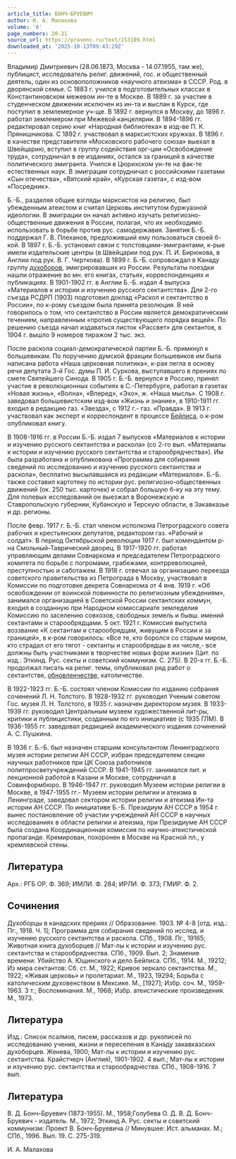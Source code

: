 ```yaml
---
article_title: БОНЧ-БРУЕВИЧ
author: И. А. Малахова
volume: '6'
page_numbers: 20-21
source_url: https://pravenc.ru/text/153109.html
downloaded_at: '2025-10-13T09:43:29Z'
---
```


Владимир Дмитриевич (28.06.1873, Москва - 14.07.1955, там же), публицист, исследователь религ. движений, гос. и общественный деятель, один из основоположников «научного атеизма» в СССР. Род. в дворянской семье. С 1883 г. учился в подготовительных классах в Константиновском межевом ин-те в Москве. В 1889 г. за участие в студенческом движении исключен из ин-та и выслан в Курск, где поступил в землемерное уч-ще. В 1892 г. вернулся в Москву, до 1896 г. работал землемером при Межевой канцелярии. В 1894-1896 гг. редактировал серию книг «Народная библиотека» в изд-ве П. К. Прянишникова. С 1892 г. участвовал в марксистских кружках. В 1896 г. в качестве представителя «Московского рабочего союза» выехал в Швейцарию, вступил в группу содействия орг-ции «Освобождение труда», сотрудничал в ее изданиях, остался за границей в качестве политического эмигранта. Учился в Цюрихском ун-те на фак-те естественных наук. В эмиграции сотрудничал с российскими газетами «Сын отечества», «Вятский край», «Курская газета», с изд-вом «Посредник».

Б.-Б., разделяя общие взгляды марксистов на религию, был убежденным атеистом и считал Церковь институтом буржуазной идеологии. В эмиграции он начал активно изучать религиозно-общественные движения в России, полагая, что их необходимо использовать в борьбе против рус. самодержавия. Занятия Б.-Б. поддержал Г. В. Плеханов, предложивший ему пользоваться своей б-кой. В 1897 г. Б.-Б. установил связи с толстовцами-эмигрантами, к-рые имели издательские центры (в Швейцарии под рук. П. И. Бирюкова, в Англии под рук. В. Г. Черткова). В 1899 г. Б.-Б. сопровождал в Канаду группу [духоборов](https://pravenc.ru/text/духоборов.html), эмигрировавших из России. Результаты поездки нашли отражение во мн. его книгах, статьях, корреспонденциях и публикациях. В 1901-1902 гг. в Англии Б.-Б. издал 4 выпуска «Материалов к истории и изучению русского сектантства». Для 2-го съезда РСДРП (1903) подготовил доклад «Раскол и сектантство в России», по к-рому съездом была принята резолюция. В ней говорилось о том, что сектантство в России является демократическим течением, направленным «против существующего порядка вещей». По решению съезда начал издаваться листок «Рассвет» для сектантов, в 1904 г. вышло 9 номеров тиражом 2 тыс. экз.

После раскола социал-демократической партии Б.-Б. примкнул к большевикам. По поручению думской фракции большевиков им была написана работа «Наша церковная политика», к-рая легла в основу речи депутата 3-й Гос. думы П. И. Суркова, выступавшего в прениях по смете Святейшего Синода. В 1905 г. Б.-Б. вернулся в Россию, принял участие в революционных событиях в С.-Петербурге, работал в газетах «Новая жизнь», «Волна», «Вперед», «Эхо», ж. «Наша мысль». С 1908 г. заведовал большевистским изд-вом «Жизнь и знание», в 1910-1911 гг. входил в редакцию газ. «Звезда», с 1912 г.- газ. «Правда». В 1913 г. участвовал как эксперт и корреспондент в процессе [Бейлиса](https://pravenc.ru/text/Бейлиса.html), о к-ром опубликовал книгу.

В 1908-1916 гг. в России Б.-Б. издал 7 выпусков «Материалов к истории и изучению русского сектантства и раскола» (со 2-го вып. «Материалы к истории и изучению русского сектантства и старообрядчества»). Им была разработана и опубликована «Программа для собирания сведений по исследованию и изучению русского сектантства и раскола», бесплатно высылавшаяся из редакции «Материалов». Б.-Б. также составил картотеку по истории рус. религиозно-общественных движений (ок. 250 тыс. карточек) и собрал большую б-ку на эту тему. Для полевых исследований он выезжал в Воронежскую и Ставропольскую губернии, Кубанскую и Терскую области, в Закавказье и др. регионы.

После февр. 1917 г. Б.-Б. стал членом исполкома Петроградского совета рабочих и крестьянских депутатов, редактором газ. «Рабочий и солдат». В период Октябрьской революции 1917 г. был комендантом р-на Смольный-Таврический дворец. В 1917-1920 гг. работал управляющим делами Совнаркома и председателем Петроградского комитета по борьбе с погромами, грабежами, контрреволюцией, преступностью и саботажем. В 1918 г. отвечал за организацию переезда советского правительства из Петрограда в Москву, участвовал в Комиссии по подготовке декрета Совнаркома от 4 янв. 1919 г. «Об освобождении от воинской повинности по религиозным убеждениям», занимался организацией в Советской России сектантских коммун, входил в созданную при Народном комиссариате земледелия Комиссию по заселению совхозов, свободных земель и бывш. имений сектантами и старообрядцами. 5 окт. 1921 г. Комиссия выпустила воззвание «К сектантам и старообрядцам, живущим в России и за границей», в к-ром говорилось: «Все те, кто боролся со старым миром, кто страдал от его тягот - сектанты и старообрядцы в их числе,- все должны быть участниками в творчестве новых форм жизни» (Цит. по изд.: Эткинд. Рус. секты и советский коммунизм. С. 275). В 20-х гг. Б.-Б. продолжал писать на религ. темы, опубликовал ряд работ о сектантстве, [обновленчестве](https://pravenc.ru/text/обновленчестве.html), католичестве.

В 1922-1923 гг. Б.-Б. состоял членом Комиссии по изданию собрания сочинений Л. Н. Толстого. В 1928-1932 гг. руководил Ученым советом Гос. музея Л. Н. Толстого, в 1935 г. назначен директором музея. В 1933-1939 гг. руководил Центральным музеем художественной лит-ры, критики и публицистики, созданным по его инициативе (с 1935 ГЛМ). В 1936-1955 гг. заведовал редакцией академического издания сочинений А. С. Пушкина.

В 1936 г. Б.-Б. был назначен старшим консультантом Ленинградского музея истории религии АН СССР, избран председателем секции научных работников при ЦК Союза работников политпросветучреждений СССР. В 1941-1945 гг. занимался лит. и лекционной работой в Казани и Москве, сотрудничал в Совинформбюро. В 1946-1947 гг. руководил Музеем истории религии в Москве, в 1947-1955 гг.- Музеем истории религии и атеизма в Ленинграде, заведовал сектором истории религии и атеизма Ин-та истории АН СССР. По инициативе Б.-Б. Президиум АН СССР в 1954 г. вынес постановление об участии учреждений АН СССР в научных исследованиях в области религии и атеизма, при Президиуме АН СССР была создана Координационная комиссия по научно-атеистической пропаганде. Кремирован, похоронен в Москве на Красной пл., у кремлевской стены.

## Литература

Арх.: РГБ ОР. Ф. 369; ИМЛИ. Ф. 284; ИРЛИ. Ф. 373; ГМИР. Ф. 2.

## Сочинения

Духоборцы в канадских прериях // Образование. 1903. № 4-8 [отд. изд.: Пг., 1918. Ч. 1]; Программа для собирания сведений по исслед. и изучению русского сектантства и раскола. СПб., 1908. Пг., 19165; Животная книга духоборцев // Мат-лы к истории и изучению рус. сектантства и старообрядчества. СПб., 1909. Вып. 2; Знамение времени: Убийство А. Ющинского и дело Бейлиса. СПб., 1914. М., 19212; Из мира сектантов: Сб. ст. М., 1922; Кривое зеркало сектантства. М., 1922; «Живая церковь» и пролетариат. М., 1923, 19294; Борьба с католическим духовенством в Мексике. М., [1927]; Избр. соч. М., 1959-1963. 3 т.; Воспоминания. М., 1968; Избр. атеистические произведения. М., 1973.

## Литература

Изд.: Список псалмов, писем, рассказов и др. рукописей по исследованию учения, жизни и переселения в Канаду закавказских духоборцев. Женева, 1900; Мат-лы к истории и изучению рус. сектантства. Крайстчерч (Англия), 1901-1902. 4 вып.; Мат-лы к истории и изучению рус. сектантства и старообрядчества. СПб., 1908-1916. 7 вып.

## Литература

В. Д. Бонч-Бруевич (1873-1955). М., 1958;Голубева О. Д. В. Д. Бонч-Бруевич - издатель. М., 1972; Эткинд А. Рус. секты и советский коммунизм: Проект В. Бонч-Бруевича // Минувшее: Ист. альманах. М.; СПб., 1996. Вып. 19. С. 275-319.

И. А. Малахова
